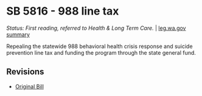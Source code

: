 # SB 5816 - 988 line tax
*Status: First reading, referred to Health & Long Term Care.* | [leg.wa.gov summary](https://app.leg.wa.gov/billsummary?BillNumber=5816&Year=2021)

Repealing the statewide 988 behavioral health crisis response and suicide prevention line tax and funding the program through the state general fund.

## Revisions
* [Original Bill](1/)